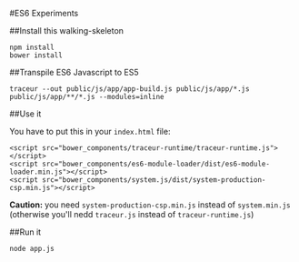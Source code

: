 #ES6 Experiments

##Install this walking-skeleton

    npm install
    bower install

##Transpile ES6 Javascript to ES5
        
    traceur --out public/js/app/app-build.js public/js/app/*.js public/js/app/**/*.js --modules=inline

##Use it

You have to put this in your `index.html` file:

    <script src="bower_components/traceur-runtime/traceur-runtime.js"></script>
    <script src="bower_components/es6-module-loader/dist/es6-module-loader.min.js"></script>
    <script src="bower_components/system.js/dist/system-production-csp.min.js"></script>

**Caution:** you need `system-production-csp.min.js` instead of `system.min.js` (otherwise you'll nedd `traceur.js` instead of `traceur-runtime.js`)

##Run it

    node app.js